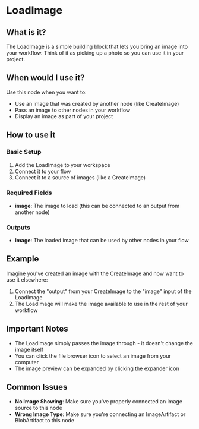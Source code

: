 # LoadImage

## What is it?

The LoadImage is a simple building block that lets you bring an image into your workflow. Think of it as picking up a photo so you can use it in your project.

## When would I use it?

Use this node when you want to:

- Use an image that was created by another node (like CreateImage)
- Pass an image to other nodes in your workflow
- Display an image as part of your project

## How to use it

### Basic Setup

1. Add the LoadImage to your workspace
1. Connect it to your flow
1. Connect it to a source of images (like a CreateImage)

### Required Fields

- **image**: The image to load (this can be connected to an output from another node)

### Outputs

- **image**: The loaded image that can be used by other nodes in your flow

## Example

Imagine you've created an image with the CreateImage and now want to use it elsewhere:

1. Connect the "output" from your CreateImage to the "image" input of the LoadImage
1. The LoadImage will make the image available to use in the rest of your workflow

## Important Notes

- The LoadImage simply passes the image through - it doesn't change the image itself
- You can click the file browser icon to select an image from your computer
- The image preview can be expanded by clicking the expander icon

## Common Issues

- **No Image Showing**: Make sure you've properly connected an image source to this node
- **Wrong Image Type**: Make sure you're connecting an ImageArtifact or BlobArtifact to this node
